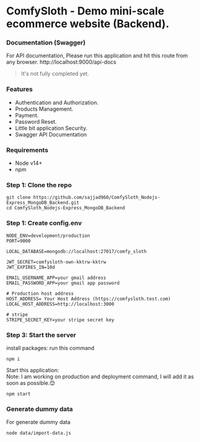 # ComfySloth - Demo mini-scale ecommerce website (Backend). 
### Documentation (Swagger)
  For API documentation, Please run this application and hit this route from any browser. 
http://localhost:9000/api-docs
 > It's not fully completed yet. 
### Features
* Authentication and Authorization. 
* Products Management. 
* Payment. 
* Password Reset. 
* Little bit application Security. 
* Swagger API Documentation 
### Requirements 
* Node v14+ 
* npm 
### Step 1: Clone the repo 
``` 
git clone https://github.com/sajjad960/ComfySloth_Nodejs-Express_MongoDB_Backend.git
cd ComfySloth_Nodejs-Express_MongoDB_Backend
``` 
### Step 1: Create config.env
```
NODE_ENV=development/production
PORT=9000

LOCAL_DATABASE=mongodb://localhost:27017/comfy_sloth

JWT_SECRET=comfysloth-own-kktrw-kktrw
JWT_EXPIRES_IN=10d

EMAIL_USERNAME_APP=your gmail address
EMAIL_PASSWORD_APP=your gmail app password

# Production host address
HOST_ADDRESS= Your Host Address (https://comfysloth.test.com)
LOCAL_HOST_ADDRESS=http://localhost:3000

# stripe
STRIPE_SECRET_KEY=your stripe secret key
```

### Step 3: Start the server 
install packages: run this command 
``` 
npm i 
``` 
Start this application: <br />
Note: I am working on production and deployment command, I will add it as soon as possible.😊 
``` 
npm start
```
### Generate dummy data
For generate dummy data 
 ``` 
 node data/import-data.js 
 ```
